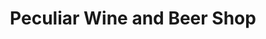 ---
title: "Peculiar Wine and Beer Shop"
url: /bethlehem/peculiar-wine-and-beer-shop/
shop: alcohol
---
